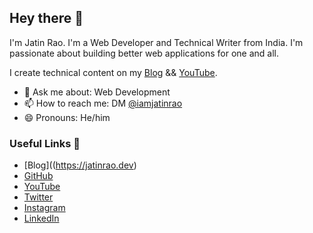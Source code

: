 ## Hey there 👋

I'm Jatin Rao. I'm a Web Developer and Technical Writer from India. I'm passionate about building better web applications for one and all.

I create technical content on my [Blog](https://jatinrao.dev) && [YouTube](https://www.youtube.com/channel/UC5oG6ylG_toPgFiMWiOXUMg).

- 💬 Ask me about: Web Development
- 📫 How to reach me: DM [@iamjatinrao](https://twitter.com/iamjatinrao)
- 😄 Pronouns: He/him

### Useful Links 💙

- [Blog]((https://jatinrao.dev)
- [GitHub](https://github.com/jatin2003)
- [YouTube](https://www.youtube.com/channel/UC5oG6ylG_toPgFiMWiOXUMg)
- [Twitter](https://twitter.com/iamjatinrao)
- [Instagram](https://www.instagram.com/jatinrao.dev)
- [LinkedIn](https://linkedin.com/in/jatin-rao)

